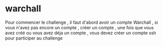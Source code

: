 # warchall

 Pour commencer le challenge , il faut d'abord avoir un compte Warchall , si vous n'avez pas encore un compte , créer un compte , une fois que vous avez créé ou vous avez déja un compte , vous devez créer un compte ssh pour participer au challenge
